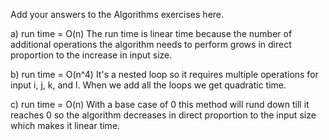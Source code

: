 Add your answers to the Algorithms exercises here.

a) run time = O(n)
The run time is linear time because the number of additional operations the algorithm needs to perform grows in direct proportion to the increase in input size.

b) run time = O(n^4)
It's a nested loop so it requires multiple operations for input i, j, k, and l. When we add all the loops we get quadratic time.

c) run time = O(n)
With a base case of 0 this method will rund down till it reaches 0 so the algorithm decreases in direct proportion to the input size which makes it linear time.